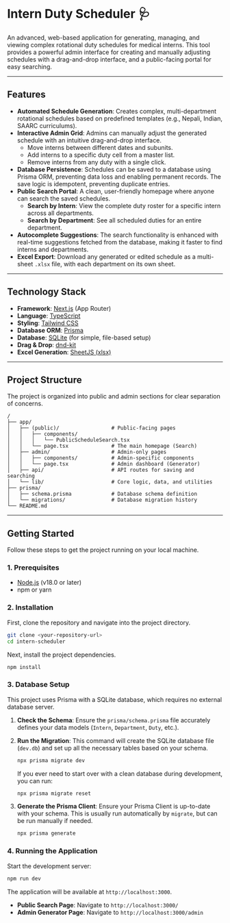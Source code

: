# Intern Duty Scheduler 🩺

An advanced, web-based application for generating, managing, and viewing complex rotational duty schedules for medical interns. This tool provides a powerful admin interface for creating and manually adjusting schedules with a drag-and-drop interface, and a public-facing portal for easy searching.

-----

## **Features**

  * **Automated Schedule Generation**: Creates complex, multi-department rotational schedules based on predefined templates (e.g., Nepali, Indian, SAARC curriculums).
  * **Interactive Admin Grid**: Admins can manually adjust the generated schedule with an intuitive drag-and-drop interface.
      * Move interns between different dates and subunits.
      * Add interns to a specific duty cell from a master list.
      * Remove interns from any duty with a single click.
  * **Database Persistence**: Schedules can be saved to a database using Prisma ORM, preventing data loss and enabling permanent records. The save logic is idempotent, preventing duplicate entries.
  * **Public Search Portal**: A clean, user-friendly homepage where anyone can search the saved schedules.
      * **Search by Intern**: View the complete duty roster for a specific intern across all departments.
      * **Search by Department**: See all scheduled duties for an entire department.
  * **Autocomplete Suggestions**: The search functionality is enhanced with real-time suggestions fetched from the database, making it faster to find interns and departments.
  * **Excel Export**: Download any generated or edited schedule as a multi-sheet `.xlsx` file, with each department on its own sheet.

-----

## **Technology Stack**

  * **Framework**: [Next.js](https://nextjs.org/) (App Router)
  * **Language**: [TypeScript](https://www.typescriptlang.org/)
  * **Styling**: [Tailwind CSS](https://tailwindcss.com/)
  * **Database ORM**: [Prisma](https://www.prisma.io/)
  * **Database**: [SQLite](https://www.sqlite.org/index.html) (for simple, file-based setup)
  * **Drag & Drop**: [dnd-kit](https://dndkit.com/)
  * **Excel Generation**: [SheetJS (xlsx)](https://sheetjs.com/)

-----

## **Project Structure**

The project is organized into public and admin sections for clear separation of concerns.

```
/
├── app/
│   ├── (public)/                 # Public-facing pages
│   │   ├── components/
│   │   │   └── PublicScheduleSearch.tsx
│   │   └── page.tsx              # The main homepage (Search)
│   ├── admin/                    # Admin-only pages
│   │   ├── components/           # Admin-specific components
│   │   └── page.tsx              # Admin dashboard (Generator)
│   ├── api/                      # API routes for saving and searching
│   └── lib/                      # Core logic, data, and utilities
├── prisma/
│   ├── schema.prisma             # Database schema definition
│   └── migrations/               # Database migration history
└── README.md
```

-----

## **Getting Started**

Follow these steps to get the project running on your local machine.

### **1. Prerequisites**

  * [Node.js](https://nodejs.org/en/) (v18.0 or later)
  * npm or yarn

### **2. Installation**

First, clone the repository and navigate into the project directory.

```bash
git clone <your-repository-url>
cd intern-scheduler
```

Next, install the project dependencies.

```bash
npm install
```

### **3. Database Setup**

This project uses Prisma with a SQLite database, which requires no external database server.

1.  **Check the Schema**: Ensure the `prisma/schema.prisma` file accurately defines your data models (`Intern`, `Department`, `Duty`, etc.).

2.  **Run the Migration**: This command will create the SQLite database file (`dev.db`) and set up all the necessary tables based on your schema.

    ```bash
    npx prisma migrate dev
    ```

    If you ever need to start over with a clean database during development, you can run:

    ```bash
    npx prisma migrate reset
    ```

3.  **Generate the Prisma Client**: Ensure your Prisma Client is up-to-date with your schema. This is usually run automatically by `migrate`, but can be run manually if needed.

    ```bash
    npx prisma generate
    ```

### **4. Running the Application**

Start the development server:

```bash
npm run dev
```

The application will be available at `http://localhost:3000`.

  * **Public Search Page**: Navigate to `http://localhost:3000/`
  * **Admin Generator Page**: Navigate to `http://localhost:3000/admin`